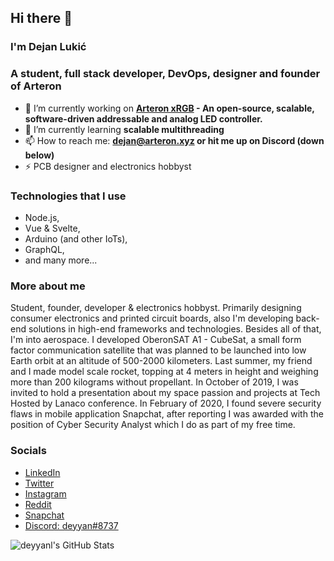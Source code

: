 ## Hi there 👋
### I'm Dejan Lukić
### A student, full stack developer, DevOps, designer and founder of Arteron

- 🔭 I’m currently working on **[Arteron xRGB](https://github.com/xrgb) - An open-source, scalable, software-driven addressable and analog LED controller.**
- 🌱 I’m currently learning **scalable multithreading**
- 📫 How to reach me: **dejan@arteron.xyz or hit me up on Discord (down below)**
- ⚡ PCB designer and electronics hobbyst

### Technologies that I use
- Node.js,
- Vue & Svelte,
- Arduino (and other IoTs),
- GraphQL,
- and many more...

### More about me
Student, founder, developer & electronics hobbyst. Primarily designing consumer electronics and printed circuit boards, also I'm developing back-end solutions in high-end frameworks and technologies. Besides all of that, I'm into aerospace. I developed OberonSAT A1 - CubeSat, a small form factor communication satellite that was planned to be launched into low Earth orbit at an altitude of 500-2000 kilometers. Last summer, my friend and I made model scale rocket, topping at 4 meters in height and weighing more than 200 kilograms without propellant. In October of 2019, I was invited to hold a presentation about my space passion and projects at Tech Hosted by Lanaco conference. In February of 2020, I found severe security flaws in mobile application Snapchat, after reporting I was awarded with the position of Cyber Security Analyst which I do as part of my free time. 

### Socials
- [LinkedIn](https://www.linkedin.com/in/deyyanl/)
- [Twitter](https://www.twitter.com/deyyanl)
- [Instagram](https://www.instagram.com/deyyanl)
- [Reddit](https://www.reddit.com/user/deyyanl)
- [Snapchat](https://www.snapchat.com/add/deyyanl)
- [Discord: deyyan#8737](https://discord.gg/fq7QdJP)

![deyyanl's GitHub Stats](https://github-readme-stats.vercel.app/api?username=deyyanl&count_private=true&show_icons=true&theme=dark)
